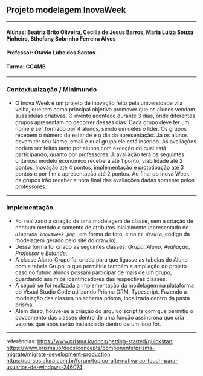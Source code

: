 ## Projeto modelagem InovaWeek
------------------------------------------------------------------------------------------------------------------------------------------------------------------------
#### Alunas: Beatriz Brito Oliveira, Cecilia de Jesus Barros, Maria Luiza Souza Pinheiro, Sthefany Sobrinho Ferreira Alves
#### Professor: Otavio Lube dos Santos
#### Turma: CC4MB
-------------------------------------------------------------------------------------------------------------------------------------------------------------------------
 ### Contextualzação / Minimundo
* O Inova Week é um projeto de inovação feito pela universidade vila velha, que tem como principal objetivo promover que os alunos vendam suas ideias criativas.
O evento acontece durante 3 dias, onde diferentes grupos apresentam no decorrer desses dias. Cada grupo deve ter um nome e ser formado por 4 alunos, sendo um deles o lider. 
Os grupos recebem o número do estande e o dia da apresentação. 
Já os alunos devem ter seu Nome, email e qual grupo ele está inserido.
As avaliações podem ser feitas tanto por alunos,com exceção do qual está participando, quanto por professores. 
A avaliação terá os seguintes critérios: modelo economico receberá até 1 ponto, viabilidade até 2 pontos, inovação até 4 pontos, implementação e prototipação até 3 pontos e por fim a apresentação até 2 pontos. Ao final do Inova Week os grupos irão receber a nota final das avaliações dadas somente pelos professores. 
 ------------------------------------------------------------------------------------------------------------------------------------------------------------------------
### Implementação 
* Foi realizado a criação de uma modelagem de classe, sem a criação de nenhum metódo e somente de atributos inicialmente (apresentado no *`Diagrama Inovaweek.png`* , em forma de foto, e no *`t1.drawio`*, código da modelagem gerado pelo site do draw.io). 
* Dessa forma foi criado as seguintes classes: *Grupo*, *Aluno*, *Avaliação*, *Professor* e *Estande*.
* A classe Aluno_Grupo foi criada para que ligasse as tabelas do Aluno com a tabela Grupo, o que permitiria também a ampliação do projeto caso no futuro alunos possam participar de mais de um grupo, guardando assim os identificadores das respectivas classes.
* A seguir se foi realizada a implementação da modelagem na plataforma do Visual Studio Code utilizando Prisma ORM, Typescript. Fazendo a modelação das classes no schema.prisma, localizada dentro da pasta prisma.
* Além disso, houve-se a criação do arquivo script.ts com que permitiu o povoamento das classes dentro de uma função assíncrona que cria vetores que após serão instanciado dentro de um loop for. 

--------------------------
referências: https://www.prisma.io/docs/getting-started/quickstart
https://www.prisma.io/docs/concepts/components/prisma-migrate/migrate-development-production
https://cursos.alura.com.br/forum/topico-alternativa-ao-touch-para-usuarios-de-windows-246074
